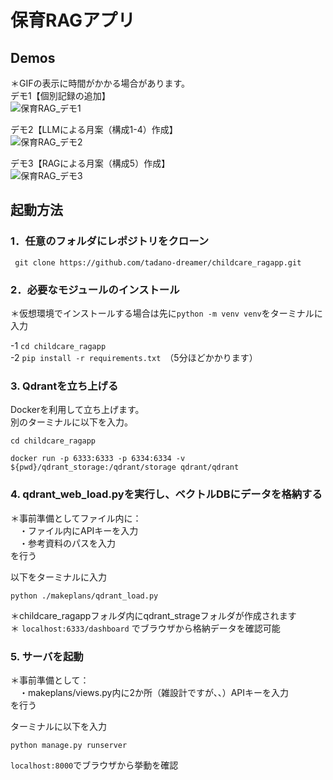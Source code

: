 # 保育RAGアプリ
## Demos  
＊GIFの表示に時間がかかる場合があります。  
デモ1【個別記録の追加】  
![保育RAG_デモ1](https://github.com/user-attachments/assets/7fd2350d-b9d6-44ea-b98a-f04d195be308)

デモ2【LLMによる月案（構成1-4）作成】  
![保育RAG_デモ2](https://github.com/user-attachments/assets/005f7e17-9939-4dea-b618-152f3cb6c830)

デモ3【RAGによる月案（構成5）作成】  
![保育RAG_デモ3](https://github.com/user-attachments/assets/bad4311b-6de8-4cbd-8843-a3f5fb01aa77)

## 起動方法

### 1．任意のフォルダにレポジトリをクローン
` git clone https://github.com/tadano-dreamer/childcare_ragapp.git`  

### 2．必要なモジュールのインストール
＊仮想環境でインストールする場合は先に`python -m venv venv`をターミナルに入力  

-1 `cd childcare_ragapp`  
-2 `pip install -r requirements.txt`　（5分ほどかかります）


### 3. Qdrantを立ち上げる

Dockerを利用して立ち上げます。  
別のターミナルに以下を入力。
```
cd childcare_ragapp
```
```
docker run -p 6333:6333 -p 6334:6334 -v ${pwd}/qdrant_storage:/qdrant/storage qdrant/qdrant
```

### 4. qdrant_web_load.pyを実行し、ベクトルDBにデータを格納する
＊事前準備としてファイル内に：  
　・ファイル内にAPIキーを入力  
　・参考資料のパスを入力  
を行う  

以下をターミナルに入力
```
python ./makeplans/qdrant_load.py
```

＊childcare_ragappフォルダ内にqdrant_strageフォルダが作成されます  
＊ `localhost:6333/dashboard` でブラウザから格納データを確認可能

### 5. サーバを起動
＊事前準備として：  
　・makeplans/views.py内に2か所（雑設計ですが、、）APIキーを入力  
を行う  

ターミナルに以下を入力  
```
python manage.py runserver
```

`localhost:8000`でブラウザから挙動を確認

